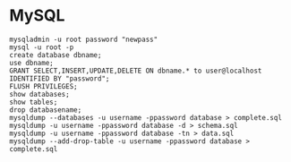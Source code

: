 # MySQL

    mysqladmin -u root password "newpass"
    mysql -u root -p
    create database dbname;
    use dbname;
    GRANT SELECT,INSERT,UPDATE,DELETE ON dbname.* to user@localhost IDENTIFIED BY "password";
    FLUSH PRIVILEGES;
    show databases;
    show tables;
    drop databasename;
    mysqldump --databases -u username -ppassword database > complete.sql
    mysqldump -u username -ppassword database -d > schema.sql
    mysqldump -u username -ppassword database -tn > data.sql
    mysqldump --add-drop-table -u username -ppassword database > complete.sql
